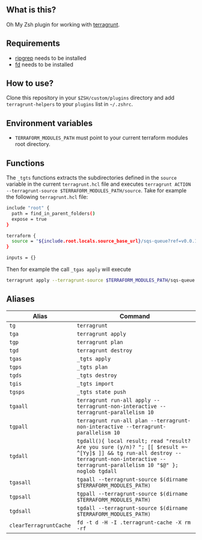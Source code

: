 ## What is this?
Oh My Zsh plugin for working with [terragrunt](https://terragrunt.gruntwork.io/).
## Requirements
- [ripgrep](https://github.com/BurntSushi/ripgrep) needs to be installed
- [fd](https://github.com/sharkdp/fd) needs to be installed
## How to use?
Clone this repository in your `$ZSH/custom/plugins` directory and add `terragrunt-helpers` to your `plugins` list in `~/.zshrc`.
## Environment variables
- `TERRAFORM_MODULES_PATH` must point to your current terraform modules root directory.
## Functions
The `_tgts` functions extracts the subdirectories defined in the `source` variable in the current `terragrunt.hcl` file and executes `terragrunt ACTION --terragrunt-source $TERRAFORM_MODULES_PATH/source`. Take for example the following `terragrunt.hcl` file:
```bash
include "root" {
  path = find_in_parent_folders()
  expose = true
}

terraform {
  source = "${include.root.locals.source_base_url}/sqs-queue?ref=v0.0.1"
}

inputs = {}
```
Then for example the call `_tgas apply` will execute
```bash
terragrunt apply --terragrunt-source $TERRAFORM_MODULES_PATH/sqs-queue
```

## Aliases
| Alias     | Command                   |
| --------- | ------------------------- |
| `tg`      | `terragrunt`              |
| `tga`     | `terragrunt apply`        |
| `tgp`     | `terragrunt plan`         |
| `tgd`     | `terragrunt destroy`      |
| `tgas`    | `_tgts apply`                                                                                                                                                                              |
| `tgps`    | `_tgts plan`                                                                                                                                                                               |
| `tgds`    | `_tgts destroy`                                                                                                                                                                            |
| `tgis`    | `_tgts import`                                                                                                                                                                             |
| `tgsps`   | `_tgts state push`                                                                                                                                                                         |
| `tgaall`  | `terragrunt run-all apply --terragrunt-non-interactive --terragrunt-parallelism 10`                                                                                                        |
| `tgpall`  | `terragrunt run-all plan --terragrunt-non-interactive --terragrunt-parallelism 10`                                                                                                         |
| `tgdall`  | `tgdall(){ local result; read "result?Are you sure (y/n)? "; [[ $result =~ ^[Yy]$ ]] && tg run-all destroy --terragrunt-non-interactive --terragrunt-parallelism 10 "$@" }; noglob tgdall` |
| `tgasall` | `tgaall --terragrunt-source $(dirname $TERRAFORM_MODULES_PATH)`                                                                                                                            |
| `tgpsall` | `tgpall --terragrunt-source $(dirname $TERRAFORM_MODULES_PATH)`                                                                                                                            |
| `tgdsall` | `tgdall --terragrunt-source $(dirname $TERRAFORM_MODULES_PATH)`                                                                                                                            |
| `clearTerragruntCache` | `fd -t d -H -I .terragrunt-cache -X rm -rf`                                                                                                                                   |
